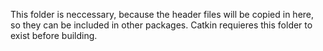 This folder is neccessary, because the header files will be copied in here, so they can be included in other packages. Catkin requieres this folder to exist before building.
